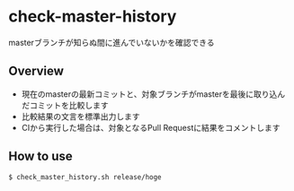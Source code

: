 # check-master-history
masterブランチが知らぬ間に進んでいないかを確認できる

## Overview

* 現在のmasterの最新コミットと、対象ブランチがmasterを最後に取り込んだコミットを比較します
* 比較結果の文言を標準出力します
* CIから実行した場合は、対象となるPull Requestに結果をコメントします

## How to use

```shell
$ check_master_history.sh release/hoge
```
